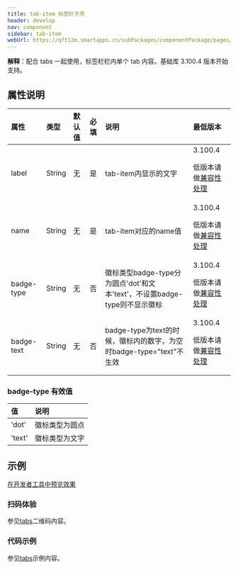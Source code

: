 ```yaml
---
title: tab-item 标签栏子项
header: develop
nav: component
sidebar: tab-item
webUrl: https://qft12m.smartapps.cn/subPackages/componentPackage/pages/tabs/tabs
---
```



**解释**：配合 tabs 一起使用，标签栏栏内单个 tab 内容。基础库 3.100.4 版本开始支持。

##  属性说明 

|属性 | 类型 | 默认值 | 必填 | 说明 |最低版本|
| :---- |:---- | :---- |:---- |:---- |:---- |
|label| String | 无 |是 |tab-item内显示的文字|3.100.4<p>低版本请做<a href="https://smartprogram.baidu.com/docs/develop/swan/compatibility/">兼容性处理</a>|
|name| String | 无 |是 |tab-item对应的name值|3.100.4<p>低版本请做<a href="https://smartprogram.baidu.com/docs/develop/swan/compatibility/">兼容性处理</a>|
|badge-type| String | 无|否 |徽标类型badge-type分为圆点'dot'和文本'text'，不设置badge-type则不显示徽标|3.100.4<p>低版本请做<a href="https://smartprogram.baidu.com/docs/develop/swan/compatibility/">兼容性处理</a>|
|badge-text| String | 无|否 |badge-type为text的时候，徽标内的数字，为空时badge-type="text"不生效|3.100.4<p>低版本请做<a href="https://smartprogram.baidu.com/docs/develop/swan/compatibility/">兼容性处理</a>|

###  badge-type 有效值 

| 值 | 说明 |
| :---- | :---- |
| 'dot' | 徽标类型为圆点 |
| 'text'| 徽标类型为文字 |


## 示例

<a href="swanide://fragment/554b5ec0fb2f1b226477a355d32c77a81577363516679" title="在开发者工具中预览效果" target="_self">在开发者工具中预览效果</a>

### 扫码体验

参见[tabs](https://smartprogram.baidu.com/docs/develop/component/tabs/)二维码内容。


 
###  代码示例 

参见[tabs](https://smartprogram.baidu.com/docs/develop/component/tabs/)示例内容。


